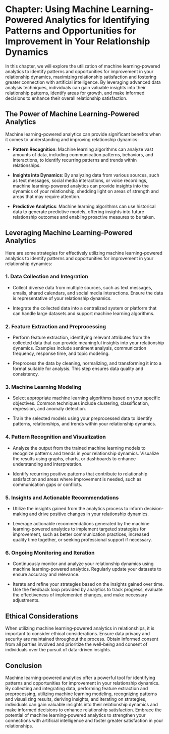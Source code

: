Chapter: Using Machine Learning-Powered Analytics for Identifying Patterns and Opportunities for Improvement in Your Relationship Dynamics
==========================================================================================================================================

In this chapter, we will explore the utilization of machine learning-powered analytics to identify patterns and opportunities for improvement in your relationship dynamics, maximizing relationship satisfaction and fostering greater connection with artificial intelligence. By leveraging advanced data analysis techniques, individuals can gain valuable insights into their relationship patterns, identify areas for growth, and make informed decisions to enhance their overall relationship satisfaction.

The Power of Machine Learning-Powered Analytics
-----------------------------------------------

Machine learning-powered analytics can provide significant benefits when it comes to understanding and improving relationship dynamics:

* **Pattern Recognition**: Machine learning algorithms can analyze vast amounts of data, including communication patterns, behaviors, and interactions, to identify recurring patterns and trends within relationships.

* **Insights into Dynamics**: By analyzing data from various sources, such as text messages, social media interactions, or voice recordings, machine learning-powered analytics can provide insights into the dynamics of your relationship, shedding light on areas of strength and areas that may require attention.

* **Predictive Analytics**: Machine learning algorithms can use historical data to generate predictive models, offering insights into future relationship outcomes and enabling proactive measures to be taken.

Leveraging Machine Learning-Powered Analytics
---------------------------------------------

Here are some strategies for effectively utilizing machine learning-powered analytics to identify patterns and opportunities for improvement in your relationship dynamics:

### 1. **Data Collection and Integration**

* Collect diverse data from multiple sources, such as text messages, emails, shared calendars, and social media interactions. Ensure the data is representative of your relationship dynamics.

* Integrate the collected data into a centralized system or platform that can handle large datasets and support machine learning algorithms.

### 2. **Feature Extraction and Preprocessing**

* Perform feature extraction, identifying relevant attributes from the collected data that can provide meaningful insights into your relationship dynamics. Examples include sentiment analysis, communication frequency, response time, and topic modeling.

* Preprocess the data by cleaning, normalizing, and transforming it into a format suitable for analysis. This step ensures data quality and consistency.

### 3. **Machine Learning Modeling**

* Select appropriate machine learning algorithms based on your specific objectives. Common techniques include clustering, classification, regression, and anomaly detection.

* Train the selected models using your preprocessed data to identify patterns, relationships, and trends within your relationship dynamics.

### 4. **Pattern Recognition and Visualization**

* Analyze the output from the trained machine learning models to recognize patterns and trends in your relationship dynamics. Visualize the results using graphs, charts, or dashboards to enhance understanding and interpretation.

* Identify recurring positive patterns that contribute to relationship satisfaction and areas where improvement is needed, such as communication gaps or conflicts.

### 5. **Insights and Actionable Recommendations**

* Utilize the insights gained from the analytics process to inform decision-making and drive positive changes in your relationship dynamics.

* Leverage actionable recommendations generated by the machine learning-powered analytics to implement targeted strategies for improvement, such as better communication practices, increased quality time together, or seeking professional support if necessary.

### 6. **Ongoing Monitoring and Iteration**

* Continuously monitor and analyze your relationship dynamics using machine learning-powered analytics. Regularly update your datasets to ensure accuracy and relevance.

* Iterate and refine your strategies based on the insights gained over time. Use the feedback loop provided by analytics to track progress, evaluate the effectiveness of implemented changes, and make necessary adjustments.

Ethical Considerations
----------------------

When utilizing machine learning-powered analytics in relationships, it is important to consider ethical considerations. Ensure data privacy and security are maintained throughout the process. Obtain informed consent from all parties involved and prioritize the well-being and consent of individuals over the pursuit of data-driven insights.

Conclusion
----------

Machine learning-powered analytics offer a powerful tool for identifying patterns and opportunities for improvement in your relationship dynamics. By collecting and integrating data, performing feature extraction and preprocessing, utilizing machine learning modeling, recognizing patterns and visualizing results, deriving insights, and iterating on strategies, individuals can gain valuable insights into their relationship dynamics and make informed decisions to enhance relationship satisfaction. Embrace the potential of machine learning-powered analytics to strengthen your connections with artificial intelligence and foster greater satisfaction in your relationships.
